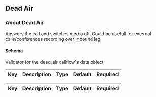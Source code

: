 ## Dead Air

### About Dead Air

Answers the call and switches media off. Could be usefull for external calls/conferences recording over inbound leg.

#### Schema

Validator for the dead_air callflow's data object



Key | Description | Type | Default | Required
--- | ----------- | ---- | ------- | --------



Key | Description | Type | Default | Required
--- | ----------- | ---- | ------- | --------
